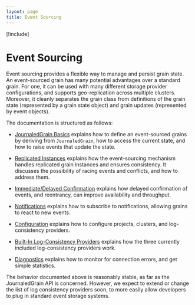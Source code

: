 ```yaml
---
layout: page
title: Event Sourcing
---
```


[!include[](../../warning-banner.md)]

# Event Sourcing

Event sourcing provides a flexible way to manage and persist grain state. An event-sourced grain has many potential advantages over a standard grain. For one, it can be used with many different storage provider configurations, and supports geo-replication across multiple clusters. Moreover, it cleanly separates the grain class from definitions of the grain state (represented by a grain state object) and grain updates (represented by event objects). 


The documentation is structured as follows:

* [JournaledGrain Basics](GrainStateAPI.md) explains how to define an event-sourced grains by deriving from `JournaledGrain`, how to access the current state, and how to raise events that update the state.

* [Replicated Instances](MultiInstance.md) explains how the event-sourcing mechanism handles replicated grain instances and ensures consistency. It discusses the possibility of racing events and conflicts, and how to address them.

* [Immediate/Delayed Confirmation](MultiVersion.md) explains how delayed confirmation of events, and reentrancy, can improve availability and throughput.

* [Notifications](Subscribe.md) explains how to subscribe to notifications, allowing grains to react to new events.

* [Configuration](Configuration.md) explains how to configure projects, clusters, and log-consistency providers.

* [Built-In Log-Consistency Providers](LogConsistencyProviders.md) explains how the three currently included log-consistency providers work.

* [Diagnostics](Diagnostics.md) explains how to monitor for connection errors, and get simple statistics.


The behavior documented above is reasonably stable, as far as the JournaledGrain API is concerned. However, we expect to extend or change the list of log consistency providers soon, to more easily allow developers to plug in  standard event storage systems.

